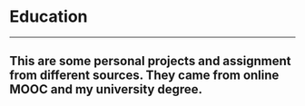 # Education
----------------------------------------------------------------------
This are some personal projects and assignment from different sources. 
They came from online MOOC and my university degree.
----------------------------------------------------------------------
